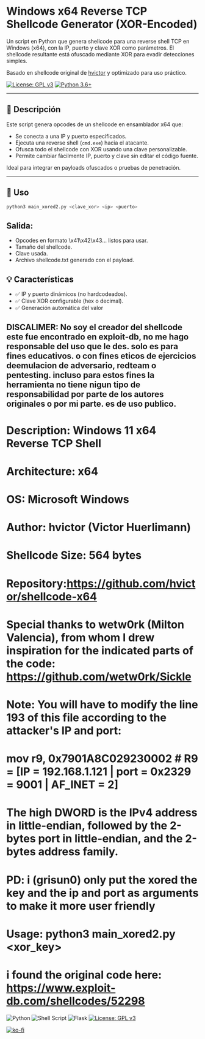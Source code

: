 # Windows x64 Reverse TCP Shellcode Generator (XOR-Encoded)

Un script en Python que genera shellcode para una reverse shell TCP en Windows (x64), con la IP, puerto y clave XOR como parámetros. El shellcode resultante está ofuscado mediante XOR para evadir detecciones simples.

Basado en shellcode original de [hvictor](https://github.com/hvictor/shellcode-x64) y optimizado para uso práctico.

[![License: GPL v3](https://img.shields.io/badge/License-GPLv3-blue.svg)](https://www.gnu.org/licenses/gpl-3.0)
[![Python 3.6+](https://img.shields.io/badge/python-3.6+-blue.svg)](https://www.python.org)

---

## 🔧 Descripción

Este script genera opcodes de un shellcode en ensamblador x64 que:
- Se conecta a una IP y puerto especificados.
- Ejecuta una reverse shell (`cmd.exe`) hacia el atacante.
- Ofusca todo el shellcode con XOR usando una clave personalizable.
- Permite cambiar fácilmente IP, puerto y clave sin editar el código fuente.

Ideal para integrar en payloads ofuscados o pruebas de penetración.

---

## 🚀 Uso

```bash
python3 main_xored2.py <clave_xor> <ip> <puerto>
```

## Salida:
- Opcodes en formato \x41\x42\x43... listos para usar.
- Tamaño del shellcode.
- Clave usada.
- Archivo shellcode.txt generado con el payload.

## 💡 Características
- ✅ IP y puerto dinámicos (no hardcodeados).
- ✅ Clave XOR configurable (hex o decimal).
- ✅ Generación automática del valor

## DISCALIMER: No soy el creador del shellcode este fue encontrado en exploit-db, no me hago responsable del uso que le des. solo es para fines educativos. o con fines eticos de ejercicios deemulacion de adversario, redteam o pentesting. incluso para estos fines la herramienta no tiene nigun tipo de responsabilidad por parte de los autores originales o por mi parte. es de uso publico.

# Description: Windows 11 x64 Reverse TCP Shell
# Architecture: x64
# OS: Microsoft Windows
# Author: hvictor (Victor Huerlimann)
# Shellcode Size: 564 bytes
# Repository:https://github.com/hvictor/shellcode-x64
#
# Special thanks to wetw0rk (Milton Valencia), from whom I drew inspiration for the indicated parts of the code: https://github.com/wetw0rk/Sickle
#
# Note: You will have to modify the line 193 of this file according to the attacker's IP and port:
# mov r9, 0x7901A8C029230002          # R9 = [IP = 192.168.1.121 | port = 0x2329 = 9001 | AF_INET = 2]
# The high DWORD is the IPv4 address in little-endian, followed by the 2-bytes port in little-endian, and the 2-bytes address family.
# PD: i (grisun0) only put the xored the key and the ip and port as arguments to make it more user friendly
# Usage: python3 main_xored2.py <xor_key> <ip> <port>
# i found the original code here: https://www.exploit-db.com/shellcodes/52298

![Python](https://img.shields.io/badge/python-3670A0?style=for-the-badge&logo=python&logoColor=ffdd54) ![Shell Script](https://img.shields.io/badge/shell_script-%23121011.svg?style=for-the-badge&logo=gnu-bash&logoColor=white) ![Flask](https://img.shields.io/badge/flask-%23000.svg?style=for-the-badge&logo=flask&logoColor=white) [![License: GPL v3](https://img.shields.io/badge/License-GPLv3-blue.svg)](https://www.gnu.org/licenses/gpl-3.0)

[![ko-fi](https://ko-fi.com/img/githubbutton_sm.svg)](https://ko-fi.com/Y8Y2Z73AV)
